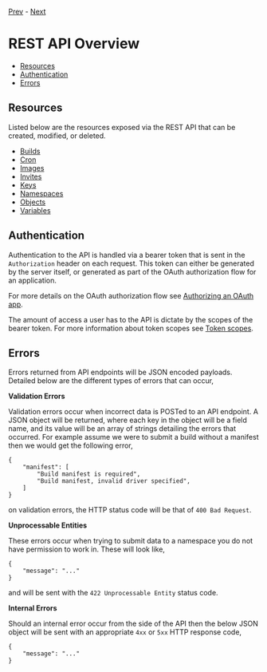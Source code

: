 [Prev](/user/offline-runner) - [Next](/api/builds)

<div class="api-section">
<div class="api-doc">

# REST API Overview

* [Resources](#resources)
* [Authentication](#authentication)
* [Errors](#errors)

## Resources

Listed below are the resources exposed via the REST API that can be created,
modified, or deleted.

* [Builds](/api/builds)
* [Cron](/api/cron)
* [Images](/api/images)
* [Invites](/api/invites)
* [Keys](/api/keys)
* [Namespaces](/api/namespaces)
* [Objects](/api/objects)
* [Variables](/api/variables)

## Authentication

Authentication to the API is handled via a bearer token that is sent in the
`Authorization` header on each request. This token can either be generated
by the server itself, or generated as part of the OAuth authorization flow
for an application.

For more details on the OAuth authorization flow see
[Authorizing an OAuth app](/api/oauth#authorizing-oauth-apps).

The amount of access a user has to the API is dictate by the scopes of the
bearer token. For more information about token scopes see
[Token scopes](/api/oauth#token-scopes).

## Errors

Errors returned from API endpoints will be JSON encoded payloads. Detailed
below are the different types of errors that can occur,

**Validation Errors**

Validation errors occur when incorrect data is POSTed to an API endpoint. A JSON
object will be returned, where each key in the object will be a field name, and
its value will be an array of strings detailing the errors that occurred. For
example assume we were to submit a build without a manifest then we would get
the following error,

    {
        "manifest": [
            "Build manifest is required",
            "Build manifest, invalid driver specified",
        ]
    }

on validation errors, the HTTP status code will be that of `400 Bad Request`.

**Unprocessable Entities**

These errors occur when trying to submit data to a namespace you do not have
permission to work in. These will look like,

    {
        "message": "..."
    }

and will be sent with the `422 Unprocessable Entity` status code.

**Internal Errors**

Should an internal error occur from the side of the API then the below JSON
object will be sent with an appropriate `4xx` or `5xx` HTTP response code,

    {
        "message": "..."
    }

</div>
</div>
